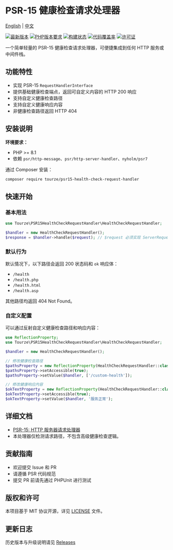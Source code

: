 # PSR-15 健康检查请求处理器

[English](README.md) | [中文](README.zh-CN.md)

[![最新版本](https://img.shields.io/packagist/v/tourze/psr15-health-check-request-handler.svg)](https://packagist.org/packages/tourze/psr15-health-check-request-handler)
[![PHP版本要求](https://img.shields.io/packagist/php-v/tourze/psr15-health-check-request-handler.svg)](https://packagist.org/packages/tourze/psr15-health-check-request-handler)
[![构建状态](https://github.com/tourze/psr15-health-check-request-handler/actions/workflows/ci.yml/badge.svg)](https://github.com/tourze/psr15-health-check-request-handler/actions)
[![代码覆盖率](https://codecov.io/gh/tourze/psr15-health-check-request-handler/branch/main/graph/badge.svg)](https://codecov.io/gh/tourze/psr15-health-check-request-handler)
[![许可证](https://img.shields.io/github/license/tourze/psr15-health-check-request-handler.svg)](./LICENSE)

一个简单轻量的 PSR-15 健康检查请求处理器，可便捷集成到任何 HTTP 服务或中间件栈。

## 功能特性

- 实现 PSR-15 `RequestHandlerInterface`
- 提供基础健康检查端点，返回可自定义内容的 HTTP 200 响应
- 支持自定义健康检查路径
- 支持自定义健康响应内容
- 非健康检查路径返回 HTTP 404

## 安装说明

**环境要求：**

- PHP >= 8.1
- 依赖 `psr/http-message`、`psr/http-server-handler`、`nyholm/psr7`

通过 Composer 安装：

```bash
composer require tourze/psr15-health-check-request-handler
```

## 快速开始

### 基本用法

```php
use Tourze\PSR15HealthCheckRequestHandler\HealthCheckRequestHandler;

$handler = new HealthCheckRequestHandler();
$response = $handler->handle($request); // $request 必须实现 ServerRequestInterface
```

### 默认行为

默认情况下，以下路径会返回 200 状态码和 `ok` 响应体：

- `/health`
- `/health.php`
- `/health.html`
- `/health.asp`

其他路径均返回 404 Not Found。

### 自定义配置

可以通过反射自定义健康检查路径和响应内容：

```php
use ReflectionProperty;
use Tourze\PSR15HealthCheckRequestHandler\HealthCheckRequestHandler;

$handler = new HealthCheckRequestHandler();

// 修改健康检查路径
$pathsProperty = new ReflectionProperty(HealthCheckRequestHandler::class, 'healthCheckPaths');
$pathsProperty->setAccessible(true);
$pathsProperty->setValue($handler, ['/custom-health']);

// 修改健康响应内容
$okTextProperty = new ReflectionProperty(HealthCheckRequestHandler::class, 'okText');
$okTextProperty->setAccessible(true);
$okTextProperty->setValue($handler, '服务正常');
```

## 详细文档

- [PSR-15: HTTP 服务器请求处理器](https://www.php-fig.org/psr/psr-15/)
- 本处理器仅检测请求路径，不包含高级健康检查逻辑。

## 贡献指南

- 欢迎提交 Issue 和 PR
- 请遵循 PSR 代码规范
- 提交 PR 前请先通过 PHPUnit 进行测试

## 版权和许可

本项目基于 MIT 协议开源，详见 [LICENSE](./LICENSE) 文件。

## 更新日志

历史版本与升级说明请见 [Releases](https://github.com/tourze/psr15-health-check-request-handler/releases)
